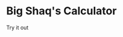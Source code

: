 # Big Shaq's Calculator

Try it out <a href="https://bigshaqcalculator.netlify.app" target="_blank">
